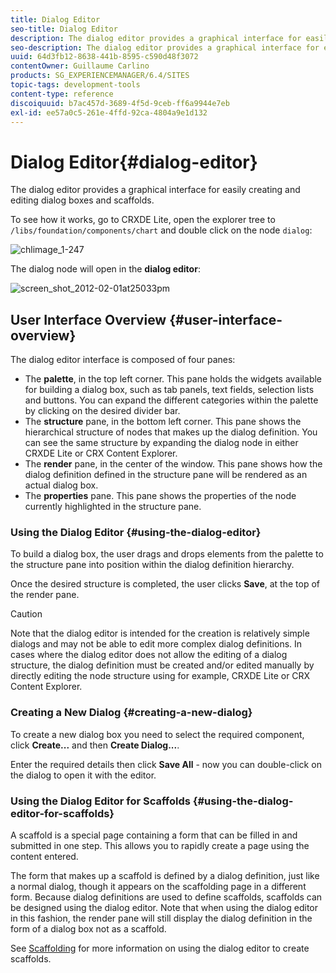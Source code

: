 ```yaml
---
title: Dialog Editor
seo-title: Dialog Editor
description: The dialog editor provides a graphical interface for easily creating and editing dialog boxes and scaffolds
seo-description: The dialog editor provides a graphical interface for easily creating and editing dialog boxes and scaffolds
uuid: 64d3fb12-8638-441b-8595-c590d48f3072
contentOwner: Guillaume Carlino
products: SG_EXPERIENCEMANAGER/6.4/SITES
topic-tags: development-tools
content-type: reference
discoiquuid: b7ac457d-3689-4f5d-9ceb-ff6a9944e7eb
exl-id: ee57a0c5-261e-4ffd-92ca-4804a9e1d132
---
```

# Dialog Editor{#dialog-editor}

The dialog editor provides a graphical interface for easily creating and editing dialog boxes and scaffolds.

To see how it works, go to CRXDE Lite, open the explorer tree to `/libs/foundation/components/chart` and double click on the node `dialog`:

![chlimage_1-247](assets/chlimage_1-247.png)

The dialog node will open in the **dialog editor**:

![screen_shot_2012-02-01at25033pm](assets/screen_shot_2012-02-01at25033pm.png)

## User Interface Overview {#user-interface-overview}

The dialog editor interface is composed of four panes:

* The **palette**, in the top left corner. This pane holds the widgets available for building a dialog box, such as tab panels, text fields, selection lists and buttons. You can expand the different categories within the palette by clicking on the desired divider bar.
* The **structure** pane, in the bottom left corner. This pane shows the hierarchical structure of nodes that makes up the dialog definition. You can see the same structure by expanding the dialog node in either CRXDE Lite or CRX Content Explorer.
* The **render** pane, in the center of the window. This pane shows how the dialog definition defined in the structure pane will be rendered as an actual dialog box.
* The **properties** pane. This pane shows the properties of the node currently highlighted in the structure pane.

### Using the Dialog Editor {#using-the-dialog-editor}

To build a dialog box, the user drags and drops elements from the palette to the structure pane into position within the dialog definition hierarchy.

Once the desired structure is completed, the user clicks **Save**, at the top of the render pane.

>[!CAUTION]
>
>Note that the dialog editor is intended for the creation is relatively simple dialogs and may not be able to edit more complex dialog definitions. In cases where the dialog editor does not allow the editing of a dialog structure, the dialog definition must be created and/or edited manually by directly editing the node structure using for example, CRXDE Lite or CRX Content Explorer.

### Creating a New Dialog {#creating-a-new-dialog}

To create a new dialog box you need to select the required component, click **Create...** and then **Create Dialog...**.

Enter the required details then click **Save All** - now you can double-click on the dialog to open it with the editor.

### Using the Dialog Editor for Scaffolds {#using-the-dialog-editor-for-scaffolds}

A scaffold is a special page containing a form that can be filled in and submitted in one step. This allows you to rapidly create a page using the content entered.

The form that makes up a scaffold is defined by a dialog definition, just like a normal dialog, though it appears on the scaffolding page in a different form. Because dialog definitions are used to define scaffolds, scaffolds can be designed using the dialog editor. Note that when using the dialog editor in this fashion, the render pane will still display the dialog definition in the form of a dialog box not as a scaffold.

See [Scaffolding](/help/sites-authoring/scaffolding.md) for more information on using the dialog editor to create scaffolds.
